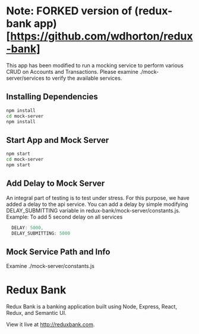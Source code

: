 # Note: FORKED version of (redux-bank app)[https://github.com/wdhorton/redux-bank]

This app has been modified to run a mocking service to perform various CRUD on Accounts and Transactions.
Please examine ./mock-server/services to verify the available services.

## Installing Dependencies
```sh
npm install
cd mock-server
npm install
```

## Start App and Mock Server
```sh
npm start
cd mock-server
npm start
```

## Add Delay to Mock Server
An integral part of testing is to test under stress. For this purpose, we have added a delay to the api service.
You can add a delay by simple modifying DELAY_SUBMITTING variable in redux-bank/mock-server/constants.js.
Example: To add 5 second delay on all services
```js
  DELAY: 5000,
  DELAY_SUBMITTING: 5000
```

## Mock Service Path and Info
 Examine ./mock-server/constants.js

# Redux Bank

Redux Bank is a banking application built using Node, Express, React, Redux, and Semantic UI.

View it live at http://reduxbank.com.